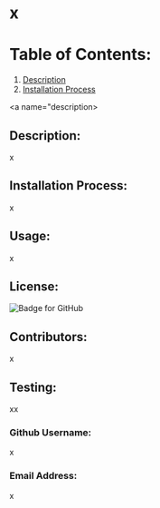 # x

  # Table of Contents:

  1. [Description](#x)
  2. [Installation Process](#x)


  <a name="description></a>
  ## Description:
  x

  ## Installation Process:
  x

  ## Usage:
  x

  ## License:
  ![Badge for GitHub](https://img.shields.io/static/v1?label=Apache&message=License&color=blue)

  ## Contributors:
  x

  ## Testing:
  xx

  ### Github Username:
  x

  ### Email Address:
  x

